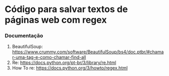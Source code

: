 # Código para salvar textos de páginas web com regex

### Documentação

1. BeautifulSoup: <https://www.crummy.com/software/BeautifulSoup/bs4/doc.ptbr/#chamar-uma-tag-e-como-chamar-find-all>
2. Re: https://docs.python.org/pt-br/3/library/re.html
3. How To re: https://docs.python.org/3/howto/regex.html

